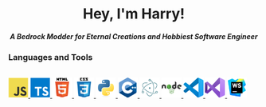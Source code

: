 <h1 align="center"> Hey, I'm Harry! </h1>
<h5 align="center"> A Bedrock Modder for Eternal Creations and Hobbiest Software Engineer </h5>

### Languages and Tools 
<p align="center" style="display: inline-block;">
<a href="https://developer.mozilla.org/en-US/docs/Web/JavaScript" target="_blank" rel="noreferrer">
  <img src="https://raw.githubusercontent.com/devicons/devicon/master/icons/javascript/javascript-original.svg" alt="javascript" width="40" height="40"/>
</a>
<a href="https://www.typescriptlang.org" target="_blank" rel="noreferrer">
  <img src="https://raw.githubusercontent.com/devicons/devicon/refs/heads/master/icons/typescript/typescript-original.svg" alt="typescript" width="40" height="40"/>
</a>
<a href="https://www.w3.org/html/" target="_blank" rel="noreferrer">
  <img src="https://raw.githubusercontent.com/devicons/devicon/master/icons/html5/html5-original-wordmark.svg" alt="html5" width="40" height="40"/>
</a>
<a href="https://www.w3schools.com/css/" target="_blank" rel="noreferrer">
  <img src="https://raw.githubusercontent.com/devicons/devicon/master/icons/css3/css3-original-wordmark.svg" alt="css3" width="40" height="40"/>
</a>
<a href="https://www.python.org" target="_blank" rel="noreferrer">
  <img src="https://raw.githubusercontent.com/devicons/devicon/master/icons/python/python-original.svg" alt="python" width="40" height="40"/>
</a>
<a href="https://www.w3schools.com/cpp/" target="_blank" rel="noreferrer">
  <img src="https://raw.githubusercontent.com/devicons/devicon/master/icons/cplusplus/cplusplus-original.svg" alt="c" width="40" height="40"/>
</a>
<a href="https://www.electronjs.org" target="_blank" rel="noreferrer">
  <img src="https://raw.githubusercontent.com/devicons/devicon/refs/heads/master/icons/electron/electron-original.svg" alt="electron" width="40" height="40"/>
</a>
<a href="https://nodejs.org/" target="_blank" rel="noreferrer">
  <img src="https://raw.githubusercontent.com/devicons/devicon/refs/heads/master/icons/nodejs/nodejs-original-wordmark.svg" alt="nodejs" width="40" height="40"/>
</a>
<a href="https://code.visualstudio.com" target="_blank" rel="noreferrer">
  <img src="https://raw.githubusercontent.com/devicons/devicon/refs/heads/master/icons/vscode/vscode-original.svg" alt="vscode" width="40" height="40"/>
</a>
<a href="https://visualstudio.microsoft.com" target="_blank" rel="noreferrer">
  <img src="https://raw.githubusercontent.com/devicons/devicon/refs/heads/master/icons/visualstudio/visualstudio-original.svg" alt="visualstudio" width="40" height="40"/>
</a>
<a href="https://www.jetbrains.com/webstorm/" target="_blank" rel="noreferrer">
  <img src="https://raw.githubusercontent.com/devicons/devicon/refs/heads/master/icons/webstorm/webstorm-original.svg" alt="webstorm" width="40" height="40"/>
</a>
</p>
